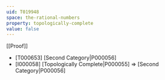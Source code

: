 ```yaml
---
uid: T019948
space: the-rational-numbers
property: topologically-complete
value: false
---
```

[[Proof]]

* [T000653] [Second Category|P000056]
* [I000058] [Topologically Complete|P000055] => [Second Category|P000056]

